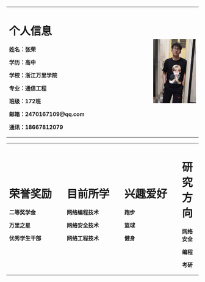 <table border="0">
  <tr>
    <td width="75%">
      <h1>个人信息</h1>
      <p><b>姓名：张荣</b></p>
      <p><b>学历：高中</b></p>
      <p><b>学校：浙江万里学院</b></p>
      <p><b>专业：通信工程</b></p>
      <p><b>班级：172班</b></p>
      <p><b>邮箱：2470167109@qq.com</b></p>
      <p><b>通讯：18667812079</b></p>
    </td>
    <td width="25%">
      <img src="/zr0105.JPG" width="100%">     
    </td>
  </tr>
</table>

<table border="0">
  <tr>
    <td width="30%">
      <h1>荣誉奖励</h1>
      <p><b>二等奖学金</b></p>
      <p><b>万里之星</b></p>
      <p><b>优秀学生干部</b></p>
    </td>
    <td width="30%">
      <h1>目前所学</h1>
      <p><b>网络编程技术</b></p>
      <p><b>网络安全技术</b></p>
      <p><b>网络工程技术</b></p>     
    </td>
    <td width="30%">
      <h1>兴趣爱好</h1>
      <p><b>跑步</b></p>
      <p><b>篮球</b></p>
      <p><b>健身</b></p>     
    </td>
    <td width="30%">
      <h1>研究方向</h1>
      <p><b>网络安全</b></p>
      <p><b>编程</b></p>
      <p><b>考研</b></p>     
    </td>
  </tr>
</table>
